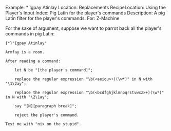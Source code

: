 Example: * Igpay Atinlay
Location: Replacements
RecipeLocation: Using the Player's Input
Index: Pig Latin for the player's commands
Description: A pig Latin filter for the player's commands.
For: Z-Machine

  
For the sake of argument, suppose we want to parrot back all the player's commands in pig Latin:

  

``` inform7
{*}"Igpay Atinlay"

Armfay is a room.

After reading a command:

	let N be "[the player's command]";

	replace the regular expression "\b(<aeiou>+)(\w*)" in N with "\1\2ay";

	replace the regular expression "\b(<bcdfghjklmnpqrstvwxz>+)(\w*)" in N with "\2\1ay";

	say "[N][paragraph break]";

	reject the player's command.

Test me with "nix on the stupid".
```

